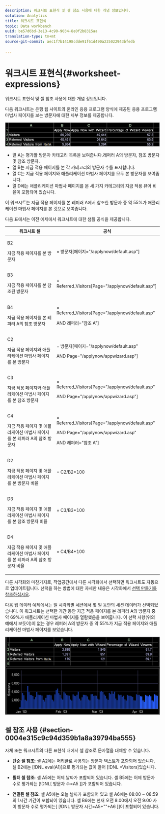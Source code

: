 ```yaml
---
description: 워크시트 표현식 및 셀 참조 사용에 대한 개념 정보입니다.
solution: Analytics
title: 워크시트 표현식
topic: Data workbench
uuid: be57d6bd-3e13-4c90-9034-8e0f2b8315aa
translation-type: tm+mt
source-git-commit: aec1f7b14198cdde91f61d490a235022943bfedb

---
```



# 워크시트 표현식{#worksheet-expressions}

워크시트 표현식 및 셀 참조 사용에 대한 개념 정보입니다.

다음 워크시트는 은행 웹 사이트의 온라인 응용 프로그램 양식에 제공된 응용 프로그램 마법사 페이지를 보는 방문자에 대한 세부 정보를 제공합니다.

![](assets/client-wkst.png)

* 열 A는 평가할 방문자 카테고리 목록을 보여줍니다.레퍼러 A의 방문자, 참조 방문자 및 참조 방문자.
* 열 B는 지금 적용 페이지를 본 각 카테고리의 방문자 수를 표시합니다.
* 열 C는 지금 적용 페이지와 애플리케이션 마법사 페이지를 모두 본 방문자를 보여줍니다.
* 열 D에는 애플리케이션 마법사 페이지를 본 세 가지 카테고리의 지금 적용 뷰어 비율이 포함되어 있습니다.

이 워크시트는 지금 적용 페이지를 본 레퍼러 A에서 참조한 방문자 중 약 55%가 애플리케이션 마법사 페이지를 본 것으로 보여줍니다.

다음 표에서는 이전 예제에서 워크시트에 대한 샘플 공식을 제공합니다.

<table id="table_0F5EFDB58040465AB599E6BE93324822"> 
 <thead> 
  <tr> 
   <th colname="col1" class="entry"> 워크시트 셀 </th> 
   <th colname="col2" class="entry"> 공식 </th> 
  </tr> 
 </thead>
 <tbody> 
  <tr> 
   <td colname="col1"> <p>B2 </p> <p>지금 적용 페이지를 본 방문자 </p> </td> 
   <td colname="col2"> <p><span class="filepath"> = 방문자[페이지="/applynow/default.asp"]</span> </p> </td> 
  </tr> 
  <tr> 
   <td colname="col1"> <p>B3 </p> <p>지금 적용 페이지를 본 참조된 방문자 </p> </td> 
   <td colname="col2"> <p><span class="filepath"> = Referred_Visitors[Page="/applynow/default.asp"]</span> </p> </td> 
  </tr> 
  <tr> 
   <td colname="col1"> <p>B4 </p> <p>지금 적용 페이지를 본 레퍼러 A의 참조 방문자 </p> </td> 
   <td colname="col2"> <p> <span class="filepath"> = Referred_Visitors[Page="/applynow/default.asp" </span> </p> <p> AND <span class="filepath"> 레퍼러="참조 A"]</span> </p> </td> 
  </tr> 
  <tr> 
   <td colname="col1"> <p>C2 </p> <p>지금 적용 페이지와 애플리케이션 마법사 페이지를 본 방문자 </p> </td> 
   <td colname="col2"> <p> <span class="filepath"> = 방문자[페이지="/applynow/default.asp" </span> </p> <p> AND <span class="filepath"> Page="/applynow/appwizard.asp"]</span> </p> </td> 
  </tr> 
  <tr> 
   <td colname="col1"> <p>C3 </p> <p>지금 적용 페이지와 애플리케이션 마법사 페이지를 본 참조 방문자 </p> </td> 
   <td colname="col2"> <p> <span class="filepath"> = Referred_Visitors[Page="/applynow/default.asp" </span> </p> <p> AND <span class="filepath"> Page="/applynow/appwizard.asp"]</span> </p> </td> 
  </tr> 
  <tr> 
   <td colname="col1"> <p>C4 </p> <p>지금 적용 페이지 및 애플리케이션 마법사 페이지를 본 레퍼러 A의 참조 방문자 </p> </td> 
   <td colname="col2"> <p> <span class="filepath"> = Referred_Visitors[Page="/applynow/default.asp"</span> </p> <p> AND <span class="filepath"> Page="/applynow/appwizard.asp"</span> </p> <p> AND <span class="filepath"> 레퍼러="참조 A"]</span> </p> </td> 
  </tr> 
  <tr> 
   <td colname="col1"> <p>D2 </p> <p>지금 적용 페이지 및 애플리케이션 마법사 페이지를 본 방문자 비율 </p> </td> 
   <td colname="col2"> <p><span class="filepath"> = C2/B2*100</span> </p> </td> 
  </tr> 
  <tr> 
   <td colname="col1"> <p>D3 </p> <p>지금 적용 페이지 및 애플리케이션 마법사 페이지를 본 참조 방문자 비율 </p> </td> 
   <td colname="col2"> <p><span class="filepath"> = C3/B3*100</span> </p> </td> 
  </tr> 
  <tr> 
   <td colname="col1"> <p>D4 </p> <p>지금 적용 페이지 및 애플리케이션 마법사 페이지를 본 레퍼러 A의 참조 방문자 비율 </p> </td> 
   <td colname="col2"> <p><span class="filepath"> = C4/B4*100</span> </p> </td> 
  </tr> 
 </tbody> 
</table>

다른 시각화와 마찬가지로, 작업공간에서 다른 시각화에서 선택하면 워크시트도 자동으로 업데이트됩니다. 선택을 하는 방법에 대한 자세한 내용은 시각화에서 [선택 만들기를 참조하십시오](../../../../home/c-get-started/c-vis/c-sel-vis/c-sel-vis.md#concept-012870ec22c7476e9afbf3b8b2515746).

다음 웹 데이터 예제에서는 일 시각화별 세션에서 몇 일 동안의 세션 데이터가 선택되었습니다. 이 워크시트는 선택한 기간 동안 지금 적용 페이지를 본 레퍼러 A의 방문자 중 약 69%가 애플리케이션 마법사 페이지를 열람했음을 보여줍니다. 이 선택 사항(위의 예에서 보듯이)이 없는 경우 레퍼러 A의 방문자 중 약 55%가 지금 적용 페이지와 애플리케이션 마법사 페이지를 보았습니다.

![](assets/client-exp.png)

## 셀 참조 사용 {#section-0004e315c9c94d359b1a8a39794ba555}

자체 또는 워크시트의 다른 표현식 내에서 셀 참조로 문자열을 대체할 수 있습니다.

* **단순 셀 참조:** 셀 A2에는 머리글로 사용되는 방문자 텍스트가 포함되어 있습니다. 셀 B2에는 [!DNL eval(A1)]으로 평가되는 값이 들어 [!DNL =Visitors]있습니다.

* **필터 셀 참조:** 셀 A5에는 어제 날짜가 포함되어 있습니다. 셀 B5에는 어제 방문자 수로 평가되는 [!DNL[ 방문자 수=A5 ]]가 포함되어 있습니다.

* **연결된 셀 참조:** 셀 A5에는 오늘 날짜가 포함되어 있고 셀 A6에는 08:00 ~ 08:59의 1시간 기간이 포함되어 있습니다. 셀 B6에는 현재 오전 8:00에서 오전 9:00 사이 방문자 수로 평가되는[ [!DNL 방문자 시간=A5+&quot;&quot;+A6 ]]이 포함되어 있습니다.

